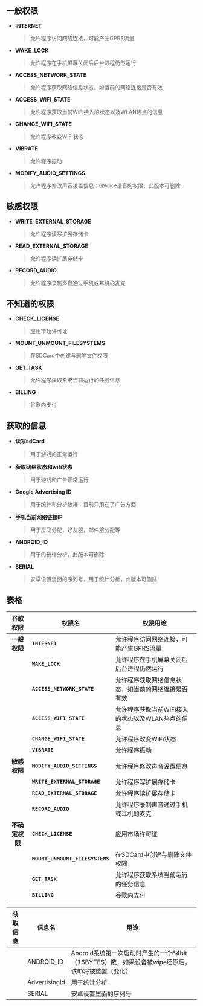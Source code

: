 ## 一般权限
* **INTERNET**
    >允许程序访问网络连接，可能产生GPRS流量
* **WAKE_LOCK**
    >允许程序在手机屏幕关闭后后台进程仍然运行
* **ACCESS_NETWORK_STATE**
    >允许程序获取网络信息状态，如当前的网络连接是否有效
* **ACCESS_WIFI_STATE**
    >允许程序获取当前WiFi接入的状态以及WLAN热点的信息
* **CHANGE_WIFI_STATE**
    >允许程序改变WiFi状态
* **VIBRATE**
    >允许程序振动
* **MODIFY_AUDIO_SETTINGS**
    >允许程序修改声音设置信息：GVoice语音的权限，此版本可删除
## 敏感权限
* **WRITE_EXTERNAL_STORAGE**
    >允许程序读写扩展存储卡
* **READ_EXTERNAL_STORAGE**
    >允许程序读扩展存储卡
* **RECORD_AUDIO**
    >允许程序录制声音通过手机或耳机的麦克
## 不知道的权限
* **CHECK_LICENSE**
    >应用市场许可证
* **MOUNT_UNMOUNT_FILESYSTEMS**
    >在SDCard中创建与删除文件权限
* **GET_TASK**
    >允许程序获取系统当前运行的任务信息
* **BILLING**
    >谷歌内支付

## 获取的信息
* **读写sdCard**
    >用于游戏的正常运行
* **获取网络状态和wifi状态**
    >用于游戏和广告正常运行
* **Google Advertising ID**
    > 用于统计和分析数据：目前只用在了广告方面
* **手机当前网络链接IP**
    > 用于房间分配，好友服，邮件服分配等
* **ANDROID_ID**
    >用于的统计分析，此版本可删除
* **SERIAL**
    >安卓设置里面的序列号，用于统计分析，此版本可删除




## 表格
| **谷歌权限**   | 权限名                          | 权限用途                                           |
| :------------: | ------------------------------- | -------------------------------------------------- |
| **一般权限**   | **`INTERNET`**                  | 允许程序访问网络连接，可能产生GPRS流量             |
|                | **`WAKE_LOCK`**                 | 允许程序在手机屏幕关闭后后台进程仍然运行           |
|                | **`ACCESS_NETWORK_STATE`**      | 允许程序获取网络信息状态，如当前的网络连接是否有效 |
|                | **`ACCESS_WIFI_STATE`**         | 允许程序获取当前WiFi接入的状态以及WLAN热点的信息   |
|                | **`CHANGE_WIFI_STATE`**         | 允许程序改变WiFi状态                               |
|                | **`VIBRATE`**                   | 允许程序振动                                       |
| **敏感权限**   | **`MODIFY_AUDIO_SETTINGS`**     | 允许程序修改声音设置信息                           |
|                | **`WRITE_EXTERNAL_STORAGE`**    | 允许程序写扩展存储卡                               |
|                | **`READ_EXTERNAL_STORAGE`**     | 允许程序读扩展存储卡                               |
|                | **`RECORD_AUDIO`**              | 允许程序录制声音通过手机或耳机的麦克               |
| **不确定权限** | **`CHECK_LICENSE`**             | 应用市场许可证                                     |
|                | **`MOUNT_UNMOUNT_FILESYSTEMS`** | 在SDCard中创建与删除文件权限                       |
|                | **`GET_TASK`**                  | 允许程序获取系统当前运行的任务信息                 |
|                | **`BILLING`**                   | 谷歌内支付                                         |



| **获取信息** | 信息名        | 用途                                                                                            |
| ------------ | ------------- | ----------------------------------------------------------------------------------------------- |
|              | ANDROID_ID    | Android系统第一次启动时产生的一个64bit（16BYTES）数，如果设备被wipe还原后，该ID将被重置（变化） |
|              | AdvertisingId | 用于统计分析                                                                                    |
|              | SERIAL        | 安卓设置里面的序列号                                                                            |